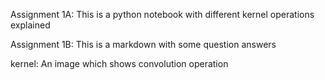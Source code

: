 Assignment 1A: This is a python notebook with different kernel operations explained

Assignment 1B: This is a markdown with some question answers

kernel: An image which shows convolution operation
